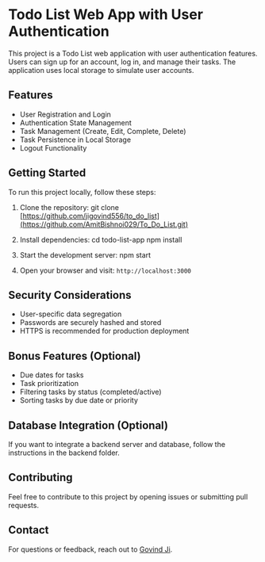 # Todo List Web App with User Authentication

This project is a Todo List web application with user authentication features. Users can sign up for an account, log in, and manage their tasks. The application uses local storage to simulate user accounts.

## Features

- User Registration and Login
- Authentication State Management
- Task Management (Create, Edit, Complete, Delete)
- Task Persistence in Local Storage
- Logout Functionality

## Getting Started

To run this project locally, follow these steps:

1. Clone the repository:
git clone [https://github.com/jigovind556/to_do_list](https://github.com/AmitBishnoi029/To_Do_List.git)


2. Install dependencies:
cd todo-list-app
npm install


3. Start the development server:
npm start


4. Open your browser and visit: `http://localhost:3000`

## Security Considerations

- User-specific data segregation
- Passwords are securely hashed and stored
- HTTPS is recommended for production deployment

## Bonus Features (Optional)

- Due dates for tasks
- Task prioritization
- Filtering tasks by status (completed/active)
- Sorting tasks by due date or priority

## Database Integration (Optional)

If you want to integrate a backend server and database, follow the instructions in the backend folder.

## Contributing

Feel free to contribute to this project by opening issues or submitting pull requests.



## Contact

For questions or feedback, reach out to [Govind Ji](https://github.com/jigovind556).

